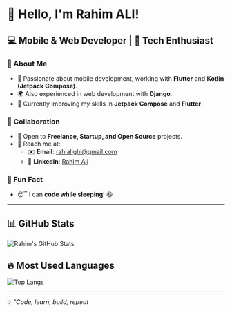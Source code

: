 # 👋 Hello, I'm Rahim ALI!  

## 💻 Mobile & Web Developer | 🚀 Tech Enthusiast  

### 📌 About Me  
- 📱 Passionate about mobile development, working with **Flutter** and **Kotlin (Jetpack Compose)**.  
- 🌍 Also experienced in web development with **Django**.  
- 🎯 Currently improving my skills in **Jetpack Compose** and **Flutter**.  

### 🤝 Collaboration  
- 💼 Open to **Freelance, Startup, and Open Source** projects.  
- 📩 Reach me at:  
  - ✉️ **Email**: [rahialighi@gmail.com](mailto:rahialighi@gmail.com)  
  - 🔗 **LinkedIn**: [Rahim Ali](http://www.linkedin.com/in/rahim-ali-a6003226b)  

### 🎉 Fun Fact  
- 😴 I can **code while sleeping**! 😆  

---

## 📊 GitHub Stats  
![Rahim's GitHub Stats](https://github-readme-stats.vercel.app/api?username=Rahim10020&show_icons=true&theme=dark)  

## 🔥 Most Used Languages  
![Top Langs](https://github-readme-stats.vercel.app/api/top-langs/?username=Rahim10020&layout=compact&theme=dark)  

---

💡 *"Code, learn, build, repeat*

